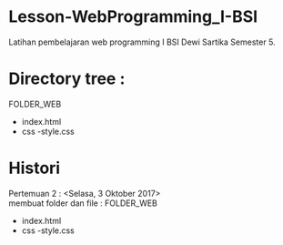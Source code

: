 # Lesson-WebProgramming_I-BSI
Latihan pembelajaran web programming I BSI Dewi Sartika Semester 5.

# Directory tree : 
FOLDER_WEB
- index.html
- css
    -style.css

# Histori
Pertemuan 2 : <Selasa, 3 Oktober 2017>  
membuat folder dan file : 
FOLDER_WEB
- index.html
- css
-style.css
